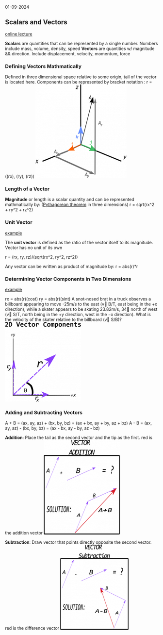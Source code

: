01-09-2024

## Scalars and Vectors

[online lecture](https://msuperl.org/wikis/pcubed/doku.php?id=183_notes:scalars_and_vectors)

**Scalars** are quantities that can be represented by a single number. Numbers include mass, volume, density, speed
**Vectors** are quantities w/ magnitude && direction. Include displacement, velocity, momentum, force

### Defining Vectors Mathmatically

Defined in three dimensional space relative to some origin, tail of the vector is located here. Components can be represented by bracket notation : 
r = ((rx), (ry), (rz))
![Alt text](scalars_vectors_new.png)

### Length of a Vector

**Magnitude** or length is a scalar quantity and can be represented mathmatically by: 
([Pythagorean theorem](https://en.wikipedia.org/wiki/Pythagorean_theorem) in three dimensions)
r = sqrt(rx^2 + ry^2 + rz^2)

### Unit Vector

[example](https://msuperl.org/wikis/pcubed/doku.php?id=183_notes:examples:unitvector)

The **unit vector** is defined as the ratio of the vector itself to its magnitude. Vector has no unit of its own

r = (rx, ry, rz)/(sqrt(rx^2, ry^2, rz^2))

Any vector can be written as product of magnitude by:
r = abs(r)*r

### Determining Vector Components in Two Dimensions
[example](https://msuperl.org/wikis/pcubed/doku.php?id=183_notes:examples:vectordecomposition)

rx = abs(r)(cost)
ry = abs(r)(sint)
A snot-nosed brat in a truck observes a billboard appearing to move -25m/s to the east (v⃗ B/T, east being in the +x direction), while a skater appears to be skating 23.82m/s, 34∘ north of west (v⃗ S/T, north being in the +y direction, west in the −x direction). What is the velocity of the skater relative to the billboard (v⃗ S/B)?
![Alt text](2d_vector_new.png)

### Adding and Subtracting Vectors

A + B = (ax, ay, az) + (bx, by, bz) = (ax + bx, ay + by, az + bz)
A - B = (ax, ay, az) - (bx, by, bz) = (ax - bx, ay - by, az - bz)

**Addition**: Place the tail as the second vector and the tip as the first. red is the addition vector
![Alt text](vector_addition_new.png)

**Subtraction**: Draw vector that points directly opposite the second vector. red is the difference vector
![Alt text](vector_subtraction_new.png)
 